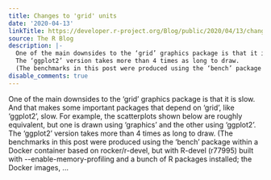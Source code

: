 ```yaml
---
title: Changes to 'grid' units
date: '2020-04-13'
linkTitle: https://developer.r-project.org/Blog/public/2020/04/13/changes-to-grid-units/
source: The R Blog
description: |-
  One of the main downsides to the ‘grid’ graphics package is that it is slow. And that makes some important packages that depend on ‘grid’, like ‘ggplot2’, slow. For example, the scatterplots shown below are roughly equivalent, but one is drawn using ‘graphics’ and the other using ‘ggplot2’.
  The ‘ggplot2’ version takes more than 4 times as long to draw.
  (The benchmarks in this post were produced using the ‘bench’ package within a Docker container based on rocker/r-devel, but with R-devel (r77995) built with --enable-memory-profiling and a bunch of R packages installed; the Docker images, ...
disable_comments: true
---
```

One of the main downsides to the ‘grid’ graphics package is that it is slow. And that makes some important packages that depend on ‘grid’, like ‘ggplot2’, slow. For example, the scatterplots shown below are roughly equivalent, but one is drawn using ‘graphics’ and the other using ‘ggplot2’.
The ‘ggplot2’ version takes more than 4 times as long to draw.
(The benchmarks in this post were produced using the ‘bench’ package within a Docker container based on rocker/r-devel, but with R-devel (r77995) built with --enable-memory-profiling and a bunch of R packages installed; the Docker images, ...